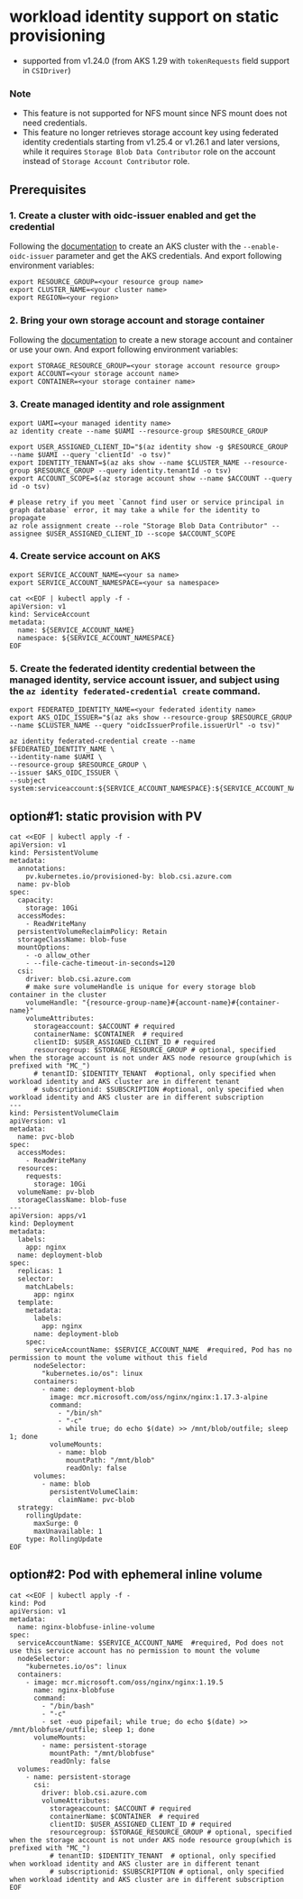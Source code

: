 # workload identity support on static provisioning
 - supported from v1.24.0 (from AKS 1.29 with `tokenRequests` field support in `CSIDriver`)

### Note
 - This feature is not supported for NFS mount since NFS mount does not need credentials.
 - This feature no longer retrieves storage account key using federated identity credentials starting from v1.25.4 or v1.26.1 and later versions, while it requires `Storage Blob Data Contributor` role on the account instead of `Storage Account Contributor` role.

## Prerequisites
### 1. Create a cluster with oidc-issuer enabled and get the credential

Following the [documentation](https://learn.microsoft.com/en-us/azure/aks/use-oidc-issuer#create-an-aks-cluster-with-oidc-issuer) to create an AKS cluster with the `--enable-oidc-issuer` parameter and get the AKS credentials. And export following environment variables:
```
export RESOURCE_GROUP=<your resource group name>
export CLUSTER_NAME=<your cluster name>
export REGION=<your region>
```

### 2. Bring your own storage account and storage container
Following the [documentation](https://learn.microsoft.com/en-us/azure/storage/blobs/storage-quickstart-blobs-cli) to create a new storage account and container or use your own. And export following environment variables:
```
export STORAGE_RESOURCE_GROUP=<your storage account resource group>
export ACCOUNT=<your storage account name>
export CONTAINER=<your storage container name>
```

### 3. Create managed identity and role assignment
```
export UAMI=<your managed identity name>
az identity create --name $UAMI --resource-group $RESOURCE_GROUP

export USER_ASSIGNED_CLIENT_ID="$(az identity show -g $RESOURCE_GROUP --name $UAMI --query 'clientId' -o tsv)"
export IDENTITY_TENANT=$(az aks show --name $CLUSTER_NAME --resource-group $RESOURCE_GROUP --query identity.tenantId -o tsv)
export ACCOUNT_SCOPE=$(az storage account show --name $ACCOUNT --query id -o tsv)

# please retry if you meet `Cannot find user or service principal in graph database` error, it may take a while for the identity to propagate
az role assignment create --role "Storage Blob Data Contributor" --assignee $USER_ASSIGNED_CLIENT_ID --scope $ACCOUNT_SCOPE
```

### 4. Create service account on AKS
```
export SERVICE_ACCOUNT_NAME=<your sa name>
export SERVICE_ACCOUNT_NAMESPACE=<your sa namespace>

cat <<EOF | kubectl apply -f -
apiVersion: v1
kind: ServiceAccount
metadata:
  name: ${SERVICE_ACCOUNT_NAME}
  namespace: ${SERVICE_ACCOUNT_NAMESPACE}
EOF
```

### 5. Create the federated identity credential between the managed identity, service account issuer, and subject using the `az identity federated-credential create` command.
```
export FEDERATED_IDENTITY_NAME=<your federated identity name>
export AKS_OIDC_ISSUER="$(az aks show --resource-group $RESOURCE_GROUP --name $CLUSTER_NAME --query "oidcIssuerProfile.issuerUrl" -o tsv)"

az identity federated-credential create --name $FEDERATED_IDENTITY_NAME \
--identity-name $UAMI \
--resource-group $RESOURCE_GROUP \
--issuer $AKS_OIDC_ISSUER \
--subject system:serviceaccount:${SERVICE_ACCOUNT_NAMESPACE}:${SERVICE_ACCOUNT_NAME}
```

## option#1: static provision with PV
```
cat <<EOF | kubectl apply -f -
apiVersion: v1
kind: PersistentVolume
metadata:
  annotations:
    pv.kubernetes.io/provisioned-by: blob.csi.azure.com
  name: pv-blob
spec:
  capacity:
    storage: 10Gi
  accessModes:
    - ReadWriteMany
  persistentVolumeReclaimPolicy: Retain
  storageClassName: blob-fuse
  mountOptions:
    - -o allow_other
    - --file-cache-timeout-in-seconds=120
  csi:
    driver: blob.csi.azure.com
    # make sure volumeHandle is unique for every storage blob container in the cluster
    volumeHandle: "{resource-group-name}#{account-name}#{container-name}"
    volumeAttributes:
      storageaccount: $ACCOUNT # required
      containerName: $CONTAINER  # required
      clientID: $USER_ASSIGNED_CLIENT_ID # required
      resourcegroup: $STORAGE_RESOURCE_GROUP # optional, specified when the storage account is not under AKS node resource group(which is prefixed with "MC_")
      # tenantID: $IDENTITY_TENANT  #optional, only specified when workload identity and AKS cluster are in different tenant
      # subscriptionid: $SUBSCRIPTION #optional, only specified when workload identity and AKS cluster are in different subscription
---
kind: PersistentVolumeClaim
apiVersion: v1
metadata:
  name: pvc-blob
spec:
  accessModes:
    - ReadWriteMany
  resources:
    requests:
      storage: 10Gi
  volumeName: pv-blob
  storageClassName: blob-fuse
---
apiVersion: apps/v1
kind: Deployment
metadata:
  labels:
    app: nginx
  name: deployment-blob
spec:
  replicas: 1
  selector:
    matchLabels:
      app: nginx
  template:
    metadata:
      labels:
        app: nginx
      name: deployment-blob
    spec:
      serviceAccountName: $SERVICE_ACCOUNT_NAME  #required, Pod has no permission to mount the volume without this field
      nodeSelector:
        "kubernetes.io/os": linux
      containers:
        - name: deployment-blob
          image: mcr.microsoft.com/oss/nginx/nginx:1.17.3-alpine
          command:
            - "/bin/sh"
            - "-c"
            - while true; do echo $(date) >> /mnt/blob/outfile; sleep 1; done
          volumeMounts:
            - name: blob
              mountPath: "/mnt/blob"
              readOnly: false
      volumes:
        - name: blob
          persistentVolumeClaim:
            claimName: pvc-blob
  strategy:
    rollingUpdate:
      maxSurge: 0
      maxUnavailable: 1
    type: RollingUpdate
EOF
```

## option#2: Pod with ephemeral inline volume
```
cat <<EOF | kubectl apply -f -
kind: Pod
apiVersion: v1
metadata:
  name: nginx-blobfuse-inline-volume
spec:
  serviceAccountName: $SERVICE_ACCOUNT_NAME  #required, Pod does not use this service account has no permission to mount the volume
  nodeSelector:
    "kubernetes.io/os": linux
  containers:
    - image: mcr.microsoft.com/oss/nginx/nginx:1.19.5
      name: nginx-blobfuse
      command:
        - "/bin/bash"
        - "-c"
        - set -euo pipefail; while true; do echo $(date) >> /mnt/blobfuse/outfile; sleep 1; done
      volumeMounts:
        - name: persistent-storage
          mountPath: "/mnt/blobfuse"
          readOnly: false
  volumes:
    - name: persistent-storage
      csi:
        driver: blob.csi.azure.com
        volumeAttributes:
          storageaccount: $ACCOUNT # required
          containerName: $CONTAINER  # required
          clientID: $USER_ASSIGNED_CLIENT_ID # required
          resourcegroup: $STORAGE_RESOURCE_GROUP # optional, specified when the storage account is not under AKS node resource group(which is prefixed with "MC_")
          # tenantID: $IDENTITY_TENANT  # optional, only specified when workload identity and AKS cluster are in different tenant
          # subscriptionid: $SUBSCRIPTION # optional, only specified when workload identity and AKS cluster are in different subscription
EOF
```

